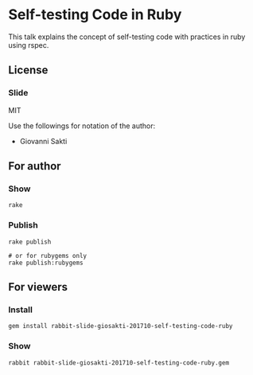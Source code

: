 # Self-testing Code in Ruby

This talk explains the concept of self-testing code with practices in ruby using rspec.

## License

### Slide

MIT

Use the followings for notation of the author:

  * Giovanni Sakti

## For author

### Show

    rake

### Publish

    rake publish

    # or for rubygems only
    rake publish:rubygems

## For viewers

### Install

    gem install rabbit-slide-giosakti-201710-self-testing-code-ruby

### Show

    rabbit rabbit-slide-giosakti-201710-self-testing-code-ruby.gem
